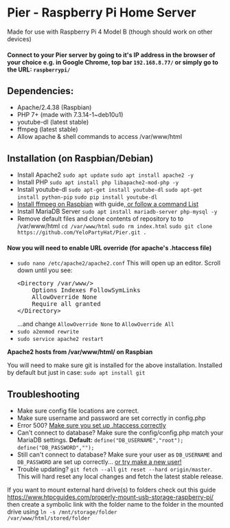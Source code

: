 # Pier - Raspberry Pi Home Server
Made for use with Raspberry Pi 4 Model B (though should work on other devices)
<h4>Connect to your Pier server by going to it's IP address in the browser of your choice e.g. in Google Chrome, top bar <code>192.168.8.77/</code> or simply go to the URL: <code>raspberrypi/</code></h4>
<h2>Dependencies:</h2>
<ul>
    <li>Apache/2.4.38 (Raspbian)</li>
    <li>PHP 7+ (made with 7.3.14-1~deb10u1)</li>
    <li>youtube-dl (latest stable)</li>
    <li>ffmpeg (latest stable)</li>
    <li>Allow apache & shell commands to access /var/www/html</li>
</ul>

<h2>Installation (on Raspbian/Debian)</h2>
<ul>
    <li>Install Apache2 <code>sudo apt update</code> <code>sudo apt install apache2 -y</code></li>
    <li>Install PHP <code>sudo apt install php libapache2-mod-php -y</code></li>
    <li> Install youtube-dl
    <code>sudo apt-get install youtube-dl</code>
    <code>sudo apt-get install python-pip</code>
    <code>sudo pip install youtube-dl</code>
    </li>
    <li><a href="https://github.com/JolleJolles/pirecorder/wiki/Installing-ffmpeg-on-Raspberry-Pi-with-h264-support">Install ffmpeg on Raspbian</a> with guide,<a href="https://github.com/YeloPartyHat/Pier/blob/master/ffmpeg-commands.md"> or follow a command List</a></li>
    <li>Install MariaDB Server <code>sudo apt install mariadb-server php-mysql -y</code> </li>
    <li>Remove default files and clone contents of repository to to /var/www/html <code>cd /var/www/html</code> <code>sudo rm index.html</code> <code>sudo git clone https://github.com/YeloPartyHat/Pier.git .</code></li>
</ul>
    
<h4 id="htaccessSetup">Now you will need to enable URL override (for apache's .htaccess file)</h3>
<ul>
    <li><code>sudo nano /etc/apache2/apache2.conf</code> This will open up an editor. Scroll down until you see:
        <br>
        <pre>&#60;Directory /var/www/>
    Options Indexes FollowSymLinks
    AllowOverride None
    Require all granted
&#60;/Directory></pre>
        ...and change <code>AllowOverride None</code> to <code>AllowOverride All</code>
    </li>
    <li><code>sudo a2enmod rewrite</code></li>
    <li><code>sudo service apache2 restart</code></li>
</ul>
<strong>Apache2 hosts from /var/www/html/ on Raspbian</strong>
<p>You will need to make sure git is installed for the above installation. Installed by default but just in case: <code>sudo apt install git</code></p>

<h2>Troubleshooting</h2>
<ul>
    <li>Make sure config file locations are correct.</li>
    <li>Make sure username and password are set correctly in config.php</li>
    <li>Error 500? <a href="#htaccessSetup">Make sure you set up .htaccess correctly</a></li>
    <li>Can't connect to database? Make sure the config/config.php match your MariaDB settings. <strong>Default:</strong> <code>define("DB_USERNAME","root");</code>
    <code>define("DB_PASSWORD","");</code>
    </li>
    <li>Still can't connect to database? Make sure your user as <code>DB_USERNAME</code> and <code>DB_PASSWORD</code> are set up correctly... <a href="https://chartio.com/resources/tutorials/how-to-grant-all-privileges-on-a-database-in-mysql/">or try make a new user!</a>
    </li>
    <li>Trouble updating? <code>git fetch --all</code> <code>git reset --hard origin/master</code>. This will hard reset any local changes and fetch the latest stable release.
    </li>
</ul>

If you want to mount external hard drive(s) to folders check out this guide https://www.htpcguides.com/properly-mount-usb-storage-raspberry-pi/ then create a symbolic link with the folder name to the folder in the mounted drive using <code>ln -s /mnt/storage/folder /var/www/html/stored/folder</code>

